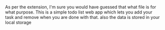As per the extension, I'm sure you would have guessed that what file is for what purpose.
This is a simple todo list web app which lets you add your task and remove when you are done with that.
also the data is stored in your local storage
